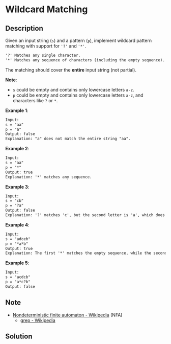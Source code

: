 # Wildcard Matching

## Description

Given an input string (`s`) and a pattern (`p`), implement wildcard pattern matching with support for `'?'` and `'*'`.

```txt
'?' Matches any single character.
'*' Matches any sequence of characters (including the empty sequence).
```

The matching should cover the **entire** input string (not partial).

**Note**:

* `s` could be empty and contains only lowercase letters `a-z`.
* `p` could be empty and contains only lowercase letters `a-z`, and characters like `?` or `*`.

**Example 1**:

```txt
Input:
s = "aa"
p = "a"
Output: false
Explanation: "a" does not match the entire string "aa".
```

**Example 2**:

```txt
Input:
s = "aa"
p = "*"
Output: true
Explanation: '*' matches any sequence.
```

**Example 3**:

```txt
Input:
s = "cb"
p = "?a"
Output: false
Explanation: '?' matches 'c', but the second letter is 'a', which does not match 'b'.
```

**Example 4**:

```txt
Input:
s = "adceb"
p = "*a*b"
Output: true
Explanation: The first '*' matches the empty sequence, while the second '*' matches the substring "dce".
```

**Example 5**:

```txt
Input:
s = "acdcb"
p = "a*c?b"
Output: false
```

## Note

* [Nondeterministic finite automaton - Wikipedia](https://en.wikipedia.org/wiki/Nondeterministic_finite_automaton) (NFA)
  * [grep - Wikipedia](https://en.wikipedia.org/wiki/Grep)

## Solution
